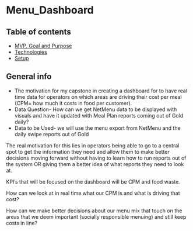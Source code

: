 # Menu_Dashboard
## Table of contents
* [MVP, Goal and Purpose](#general-info)
* [Technologies](#technologies)
* [Setup](#setup)

## General info
-	The motivation for my capstone in creating a dashboard for  to have real time data for operators on which areas are driving their cost per meal (CPM= how much it costs in food per customer).  
-	Data Question- How can we get NetMenu data to be displayed with visuals and have it updated with Meal Plan reports coming out of Gold daily?
-	Data to be Used- we will use the menu export from NetMenu and the daily swipe reports out of Gold

The real motivation for this lies in operators being able to go to a central spot to get the information they need and allow them to make better decisions moving forward without having to learn how to run reports out of the system OR giving them a better idea of what reports they need to look at.  

KPI’s that will be focused on the dashboard will be CPM and food waste.

How can we look at in real time what our CPM is and what is driving that cost?

How can we make better decisions about our menu mix that touch on the areas that we deem important (socially responsible menuing) and still keep costs in line?
